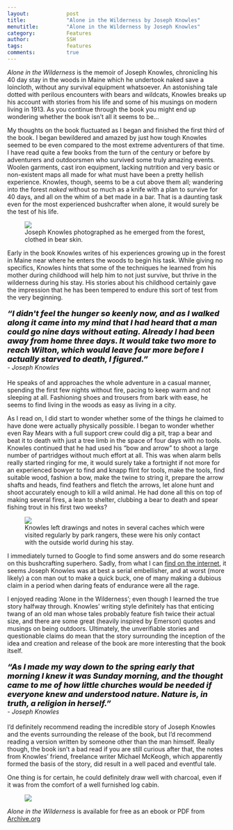 ```yaml
---
layout:            post
title:             "Alone in the Wilderness by Joseph Knowles"
menutitle:         "Alone in the Wilderness by Joseph Knowles"
category:          Features
author:            SSH
tags:              features  
comments:          true
---
```


*Alone in the Wilderness* is the memoir of Joseph Knowles, chronicling his 40 day stay in the woods in Maine which he undertook naked save a loincloth, without any survival equipment whatsoever.  An astonishing tale dotted with perilous encounters with bears and wildcats, Knowles breaks up his account with stories from his life and some of his musings on modern living in 1913.  As you continue through the book you might end up wondering whether the book isn’t all it seems to be...

My thoughts on the book fluctuated as I began and finished the first third of the book.  I began bewildered and amazed by just how tough Knowles seemed to be even compared to the most extreme adventurers of that time.  I have read quite a few books from the turn of the century or before by adventurers and outdoorsmen who survived some truly amazing events.  Woolen garments, cast iron equipment, lacking nutrition and very basic or non-existent maps all made for what must have been a pretty hellish experience.  Knowles, though, seems to be a cut above them all; wandering into the forest *naked* without so much as a knife with a plan to survive for 40 days, and all on the whim of a bet made in a bar.  That is a daunting task even for the most experienced bushcrafter when alone, it would surely be the test of his life.

<figure>
<img src="{{ site.github.url }}/media/img/alonewild/joseph.jpg" />
<figcaption>Joseph Knowles photographed as he emerged from the forest, clothed in bear skin. </figcaption>
</figure>

Early in the book Knowles writes of his experiences growing up in the forest in Maine near where he enters the woods to begin his task.  While giving no specifics, Knowles hints that some of the techniques he learned from his mother during childhood will help him to not just survive, but thrive in the wilderness during his stay.  His stories about his childhood certainly gave the impression that he has been tempered to endure this sort of test from the very beginning.


<p style="font-style: italic; font-weight: 800; font-size: 18px;">
“I didn't feel the hunger so keenly now, and as I walked along it came into my mind that I had heard that a man could go nine days without eating. Already I had been away from home three days. It would take two more to reach Wilton, which would leave four more before I actually starved to death, I figured.”
   <br><span style="font-style: italic; font-weight: 400; font-size: 14px;"> - Joseph Knowles</span>
</p> 

He speaks of and approaches the whole adventure in a casual manner, spending the first few nights without fire, pacing to keep warm and not sleeping at all.  Fashioning shoes and trousers from bark with ease, he seems to find living in the woods as easy as living in a city.

As I read on, I did start to wonder whether some of the things he claimed to have done were actually physically possible.  I began to wonder whether even Ray Mears with a full support crew could dig a pit, trap a bear and beat it to death with just a tree limb in the space of four days with no tools.  Knowles continued that he had used his “bow and arrow” to shoot a large number of partridges without much effort at all.  This was when alarm bells really started ringing for me, it would surely take a fortnight if not more for an experienced bowyer to find and knapp flint for tools, make the tools, find suitable wood, fashion a bow, make the twine to string it, prepare the arrow shafts and heads, find feathers and fletch the arrows, let alone hunt and shoot accurately enough to kill a wild animal.  He had done all this on top of making several fires, a lean to shelter, clubbing a bear to death and spear fishing trout in his first two weeks? 

<figure>
<img src="{{ site.github.url }}/media/img/alonewild/moose.jpg" />
<figcaption>Knowles left drawings and notes in several caches which were visited regularly by park rangers, these were his only contact with the outside world during his stay.</figcaption>
</figure>

I immediately turned to Google to find some answers and do some research on this bushcrafting superhero.  Sadly, from what I can [find on the internet](http://www.bostonmagazine.com/news/article/2013/03/26/naked-joe-knowles-nature-man-woods/), it seems Joseph Knowles was at best a serial embellisher, and at worst (more likely) a con man out to make a quick buck, one of many making a dubious claim in a period when daring feats of endurance were all the rage.  

I enjoyed reading ‘Alone in the Wilderness’; even though I  learned the true story halfway through.  Knowles’ writing style definitely has that enticing twang of an old man whose tales probably feature fish twice their actual size, and there are some great (heavily inspired by Emerson) quotes and musings on being outdoors.  Ultimately, the unverifiable stories and questionable claims do mean that the story surrounding the inception of the idea and creation and release of the book are more interesting that the book itself.  

<p style="font-style: italic; font-weight: 800; font-size: 18px;">
“As I made my way down to the spring early that morning I knew it was Sunday morning, and the thought came to me of how little churches would be needed if everyone knew and understood nature. Nature is, in truth, a religion in herself.”
   <br><span style="font-style: italic; font-weight: 400; font-size: 14px;"> - Joseph Knowles</span>
</p> 

I’d definitely recommend reading the incredible story of Joseph Knowles and the events surrounding the release of the book, but I’d recommend reading a version written by someone other than the man himself.  Really though, the book isn’t a bad read if you are still curious after that, the notes from Knowles’ friend, freelance writer Michael McKeogh, which apparently formed the basis of the story, did result in a well paced and eventful tale.

One thing is for certain, he could definitely draw well with charcoal, even if it was from the comfort of a well furnished log cabin.

<figure>
<img src="{{ site.github.url }}/media/img/alonewild/doe.jpg" />
</figure>

*Alone in the Wilderness* is available for free as an ebook or PDF from [Archive.org](https://archive.org/details/aloneinwilderne00knowgoog)